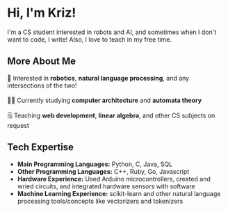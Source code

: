 # Hi, I'm Kriz! 
I'm a CS student interested in robots and AI, and sometimes when I don't want to code, I write! Also, I love to teach in my free time. 

## More About Me
:robot: Interested in **robotics**, **natural language processing**, and any intersections of the two!<br><br>
:woman_technologist: Currently studying **computer architecture** and **automata theory**<br><br>
:spiral_notepad: Teaching **web development**, **linear algebra**, and other CS subjects on request

## Tech Expertise
- **Main Programming Languages:** Python, C, Java, SQL
- **Other Programming Languages:** C++, Ruby, Go, Javascript
- **Hardware Experience:** Used Arduino microcontrollers, created and wried circuits, and integrated hardware sensors with software
- **Machine Learning Experience:** scikit-learn and other natural language processing tools/concepts like vectorizers and tokenizers

